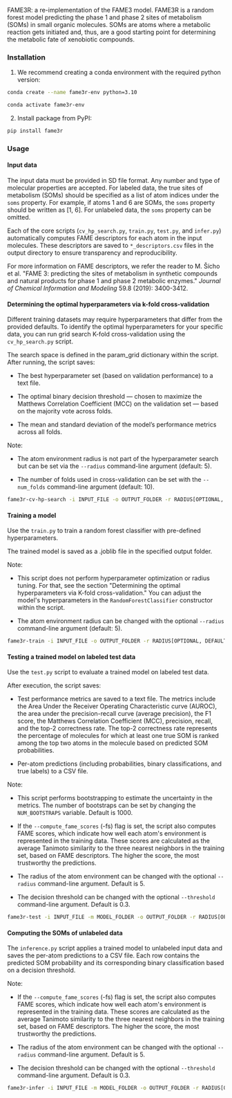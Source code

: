 FAME3R: a re-implementation of the FAME3 model. FAME3R is a random forest model predicting the phase 1 and phase 2 sites of metabolism (SOMs) in small organic molecules. SOMs are atoms where a metabolic reaction gets initiated and, thus, are a good starting point for determining the metabolic fate of xenobiotic compounds.

### Installation

1. We recommend creating a conda environment with the required python version:

```sh
conda create --name fame3r-env python=3.10
```

```sh
conda activate fame3r-env
```

2. Install package from PyPI:

```sh
pip install fame3r
```

### Usage

#### Input data

The input data must be provided in SD file format. Any number and type of molecular properties are accepted. For labeled data, the true sites of metabolism (SOMs) should be specified as a list of atom indices under the `soms` property. For example, if atoms 1 and 6 are SOMs, the `soms` property should be written as [1, 6]. For unlabeled data, the `soms` property can be omitted.

Each of the core scripts (`cv_hp_search.py`, `train.py`, `test.py`, and `infer.py`) automatically computes FAME descriptors for each atom in the input molecules. These descriptors are saved to `*_descriptors.csv` files in the output directory to ensure transparency and reproducibility.

For more information on FAME descriptors, we refer the reader to M. Šícho et al. "FAME 3: predicting the sites of metabolism in synthetic compounds and natural products for phase 1 and phase 2 metabolic enzymes." *Journal of Chemical Information and Modeling* 59.8 (2019): 3400-3412.

#### Determining the optimal hyperparameters via k-fold cross-validation

Different training datasets may require hyperparameters that differ from the provided defaults. To identify the optimal hyperparameters for your specific data, you can run grid search K-fold cross-validation using the `cv_hp_search.py` script.

The search space is defined in the param_grid dictionary within the script. After running, the script saves:

- The best hyperparameter set (based on validation performance) to a text file.

- The optimal binary decision threshold — chosen to maximize the Matthews Correlation Coefficient (MCC) on the validation set — based on the majority vote across folds.

- The mean and standard deviation of the model’s performance metrics across all folds.

Note:

- The atom environment radius is not part of the hyperparameter search but can be set via the `--radius` command-line argument (default: 5).

- The number of folds used in cross-validation can be set with the `--num_folds` command-line argument (default: 10).

```sh
fame3r-cv-hp-search -i INPUT_FILE -o OUTPUT_FOLDER -r RADIUS[OPTIONAL, DEFAULT=5] -n NUM_FOLDS[OPTIONAL, DEFAULT=10]
```

#### Training a model

Use the `train.py` to train a random forest classifier with pre-defined hyperparameters.

The trained model is saved as a .joblib file in the specified output folder.

Note:

- This script does not perform hyperparameter optimization or radius tuning. For that, see the section "Determining the optimal hyperparameters via K-fold cross-validation." You can adjust the model's hyperparameters in the `RandomForestClassifier` constructor within the script.

- The atom environment radius can be changed with the optional `--radius` command-line argument (default: 5).

```sh
fame3r-train -i INPUT_FILE -o OUTPUT_FOLDER -r RADIUS[OPTIONAL, DEFAULT=5]
```

#### Testing a trained model on labeled test data

Use the `test.py` script to evaluate a trained model on labeled test data.

After execution, the script saves:

- Test performance metrics are saved to a text file. The metrics include the Area Under the Receiver Operating Characteristic curve (AUROC), the area under the precision-recall curve (average precision), the F1 score, the Matthews Correlation Coefficient (MCC), precision, recall, and the top-2 correctness rate. The top-2 correctness rate represents the percentage of molecules for which at least one true SOM is ranked among the top two atoms in the molecule based on predicted SOM probabilities.

- Per-atom predictions (including probabilities, binary classifications, and true labels) to a CSV file.

Note:

- This script performs bootstrapping to estimate the uncertainty in the metrics. The number of bootstraps can be set by changing the `NUM_BOOTSTRAPS` variable. Default is 1000.

- If the `--compute_fame_scores` (-fs) flag is set, the script also computes FAME scores, which indicate how well each atom's environment is represented in the training data. These scores are calculated as the average Tanimoto similarity to the three nearest neighbors in the training set, based on FAME descriptors. The higher the score, the most trustworthy the predictions.

- The radius of the atom environment can be changed with the optional `--radius` command-line argument. Default is 5.

- The decision threshold can be changed with the optional `--threshold` command-line argument. Default is 0.3.

```sh
fame3r-test -i INPUT_FILE -m MODEL_FOLDER -o OUTPUT_FOLDER -r RADIUS[OPTIONAL, DEFAULT=5] -t THRESHOLD[OPTIONAL, DEFAULT=0.3] -fs[OPTIONAL]
```

#### Computing the SOMs of unlabeled data

The `inference.py` script applies a trained model to unlabeled input data and saves the per-atom predictions to a CSV file. Each row contains the predicted SOM probability and its corresponding binary classification based on a decision threshold.

Note:

- If the `--compute_fame_scores` (-fs) flag is set, the script also computes FAME scores, which indicate how well each atom's environment is represented in the training data. These scores are calculated as the average Tanimoto similarity to the three nearest neighbors in the training set, based on FAME descriptors. The higher the score, the most trustworthy the predictions.

- The radius of the atom environment can be changed with the optional `--radius` command-line argument. Default is 5.

- The decision threshold can be changed with the optional `--threshold` command-line argument. Default is 0.3.

```sh
fame3r-infer -i INPUT_FILE -m MODEL_FOLDER -o OUTPUT_FOLDER -r RADIUS[OPTIONAL, DEFAULT=5] -t THRESHOLD[OPTIONAL, DEFAULT=0.3] -fs[OPTIONAL]
```
